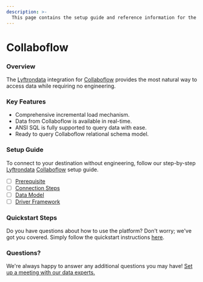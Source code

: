 ```yaml
---
description: >-
  This page contains the setup guide and reference information for the Collaboflow source connector.
---
```


# Collaboflow

### Overview

The [Lyftrondata](https://www.lyftrondata.com/) integration for [Collaboflow](None) provides the most natural way to access data while requiring no engineering.

### Key Features

* Comprehensive incremental load mechanism.
* Data from Collaboflow is available in real-time.&#x20;
* ANSI SQL is fully supported to query data with ease.
* Ready to query Collaboflow relational schema model.

### Setup Guide

To connect to your destination without engineering, follow our step-by-step [Lyftrondata](https://www.lyftrondata.com/)  [Collaboflow](None) setup guide.

* [ ] [Prerequisite](prerequisite.md)
* [ ] [Connection Steps](connection-steps.md)
* [ ] [Data Model](data-model/erd.md)
* [ ] [Driver Framework](driver-framework/)

### Quickstart Steps

Do you have questions about how to use the platform? Don't worry; we've got you covered. Simply follow the quickstart instructions [here](../README.md).

### Questions? <a href="#questions" id="questions"></a>

We're always happy to answer any additional questions you may have! [Set up a meeting with our data experts.](https://www.lyftrondata.com/book-a-meeting/)

